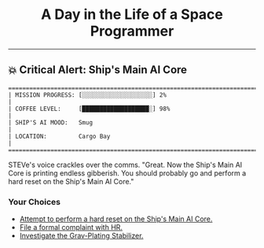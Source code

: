<h1 align="center">A Day in the Life of a Space Programmer</h1>

---

<h2 id="node-30">💥 Critical Alert: Ship's Main AI Core</h2>

```
========================================================================
| MISSION PROGRESS: [░░░░░░░░░░░░░░░░░░░░] 2%                                  |
| COFFEE LEVEL:     [███████████████████░] 98%                                 |
| SHIP'S AI MOOD:   Smug                                                       |
| LOCATION:         Cargo Bay                                                  |
========================================================================
```

STEVe's voice crackles over the comms. "Great. Now the Ship's Main AI Core is printing endless gibberish. You should probably go and perform a hard reset on the Ship's Main AI Core."



### Your Choices

*   [Attempt to perform a hard reset on the Ship's Main AI Core.](./README-0033.md)
*   [File a formal complaint with HR.](./README-0031.md)
*   [Investigate the Grav-Plating Stabilizer.](./README-0037.md)
